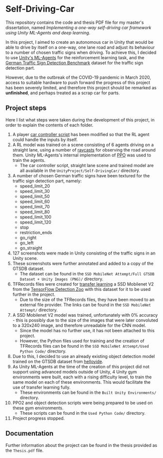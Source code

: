 # Self-Driving-Car
This repository contains the code and thesis PDF file for my master's dissertation, named _Implementing a one-way self-driving car framework using Unity ML-Agents and deep learning_.

In this project, I aimed to create an autonomous car in Unity that would be able to drive by itself on a one-way, one lane road and adjust its behaviour to a number of chosen traffic signs when driving. To achieve this, I decided to use [Unity's ML-Agents](https://unity.com/products/machine-learning-agents) for the reinforcement learning task, and the [German Traffic Sign Detection Benchmark](https://benchmark.ini.rub.de/gtsdb_news.html) dataset for the traffic sign detection part.

However, due to the outbreak of the COVID-19 pandemic in March 2020, access to suitable hardware to push forward the progress of this project has been severely limited, and therefore this project should be remarked as **unfinished**, and perhaps treated as a scrap car for parts.

## Project steps

Here I list what steps were taken during the development of this project, in order to explain the contents of each folder.

1. A player [car controller script](https://assetstore.unity.com/packages/tools/physics/ms-vehicle-system-free-version-90214) has been modified so that the RL agent could handle the inputs by itself.
2. A RL model was trained on a scene consisting of 6 agents driving on a straight lane, using a number of [raycasts](https://docs.unity3d.com/ScriptReference/Physics.Raycast.html) for observing the road around them. Unity ML-Agents's internal implementation of [PPO](https://openai.com/blog/openai-baselines-ppo/) was used to train the agents.
    * The car controller script, straight lane scene and trained model are all available in the `UnityProject/Self-DrivingCar/` directory.
3. A number of chosen German traffic signs have been textured for the traffic sign detection part, namely:
    * speed_limit_20
    * speed_limit_30
    * speed_limit_50
    * speed_limit_60
    * speed_limit_70
    * speed_limit_80
    * speed_limit_100
    * speed_limit_120
    * stop
    * restriction_ends
    * go_right
    * go_left
    * go_straight
4. 127 screenshots were made in Unity consisting of the traffic signs in an Unity scene.
5. These screenshots were further annotated and added to a copy of the GTSDB dataset.
    * The dataset can be found in the `SSD MobileNet Attempt/Full GTSDB Dataset + Unity Images (PNG)/` directory.
7. TFRecords files were created for [transfer learning](https://en.wikipedia.org/wiki/Transfer_learning) a SSD Mobilenet V2 from the [TensorFlow Detection Zoo](https://github.com/tensorflow/models/blob/master/research/object_detection/g3doc/tf1_detection_zoo.md) with this dataset for it to be used further in the project.
    * Due to the size of the TFRecords files, they have been moved to an external file provider. The links can be found in the `SSD MobileNet Attempt/` directory.
8. A SSD Mobilenet V2 model was trained, unfortunately with 0% accuracy - this is possibly due to the size of the images that were later convoluted to a 320x240 image, and therefore unreadable for the CNN model.
    * Since the model has no further use, it has not been attached to this project.
    * However, the Python files used for training and the creation of TFRecords files can be found in the `SSD MobileNet Attempt/Used Python Code/` directory.
9. Due to this, I decided to use an already existing object detection model trained on the GTSDB dataset from [helloyide](https://github.com/helloyide/real-time-German-traffic-sign-recognition).
10. As Unity ML-Agents at the time of the creation of this project did not support using advanced models outside of Unity, 4 Unity gym environments were built, each with a rising difficulty level, to train the same model on each of these environments. This would facilitate the use of transfer learning fully.
    * These environments can be found in the `Built Unity Environments/` directory.
12. PPO2 and object detection scripts were being prepared to be used on these gym environments.
    * These scripts can be found in the `Used Python Code/` directory.
14. Project progress stopped.

## Documentation

Further information about the project can be found in the thesis provided as the `Thesis.pdf` file.
